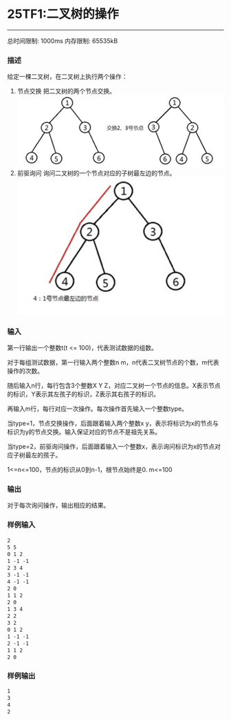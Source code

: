 # 25TF1:二叉树的操作
------

总时间限制: 1000ms 内存限制: 65535kB

### 描述

给定一棵二叉树，在二叉树上执行两个操作：
1. 节点交换
把二叉树的两个节点交换。
![image](images/1.png)
2. 前驱询问
询问二叉树的一个节点对应的子树最左边的节点。
![image](images/2.png)

### 输入

第一行输出一个整数t(t <= 100)，代表测试数据的组数。

对于每组测试数据，第一行输入两个整数n m，n代表二叉树节点的个数，m代表操作的次数。

随后输入n行，每行包含3个整数X Y Z，对应二叉树一个节点的信息。X表示节点的标识，Y表示其左孩子的标识，Z表示其右孩子的标识。

再输入m行，每行对应一次操作。每次操作首先输入一个整数type。

当type=1，节点交换操作，后面跟着输入两个整数x y，表示将标识为x的节点与标识为y的节点交换。输入保证对应的节点不是祖先关系。

当type=2，前驱询问操作，后面跟着输入一个整数x，表示询问标识为x的节点对应子树最左的孩子。

1<=n<=100，节点的标识从0到n-1，根节点始终是0.
m<=100

### 输出

对于每次询问操作，输出相应的结果。

### 样例输入

```
2
5 5
0 1 2
1 -1 -1
2 3 4
3 -1 -1
4 -1 -1
2 0
1 1 2
2 0
1 3 4
2 2
3 2
0 1 2
1 -1 -1
2 -1 -1
1 1 2
2 0
```

### 样例输出

```
1
3
4
2
```


